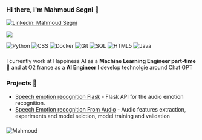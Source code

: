 ### Hi there, i'm Mahmoud Segni 👋

[![Linkedin: Mahmoud Segni](https://img.shields.io/badge/-Mahmoud%20Segni-blue?style=flat-square&logo=Linkedin&logoColor=white&link=https://www.linkedin.com/in/ovbystrova/)](https://www.linkedin.com/in/segni-mahmoud/)



![](https://komarev.com/ghpvc/?username=mahmoudsegni&color=blue)

![Python](https://img.shields.io/badge/python-3670A0?style=for-the-badge&logo=python&logoColor=ffdd54)
![CSS](https://img.shields.io/badge/css-%231572B6.svg?style=for-the-badge&logo=css3&logoColor=white)
![Docker](https://img.shields.io/badge/docker-%230db7ed.svg?style=for-the-badge&logo=docker&logoColor=white)
![Git](https://img.shields.io/badge/git-%23F05033.svg?style=for-the-badge&logo=git&logoColor=white)
![SQL](https://img.shields.io/badge/sql-%230db7ed.svg?style=for-the-badge&logo=sql&logoColor=black)
![HTML5](https://img.shields.io/badge/html5-%23E34F26.svg?style=for-the-badge&logo=html5&logoColor=white)
![Java](https://img.shields.io/badge/java-%23ED8B00.svg?style=for-the-badge&logo=java&logoColor=white)

###

I currently work at Happiness AI  as a **Machine Learning Engineer part-time 🏦** and at O2 france as a **AI Engineer** I develop technolgie around Chat GPT



### Projects 🐾
- [Speech emotion recognition Flask](https://github.com/mahmoudsegni/Flask-API-for-Audio-emotion-recognition) - Flask API for the audio emotion recognition.
- [Speech Emotion recognition From Audio](https://github.com/mahmoudsegni/Speech-emotion-recognition-training) - Audio features extraction, experiments and model selction, model training and validation

###  
![Mahmoud](https://github-readme-stats.vercel.app/api?username=mahmoudsegni&show_icons=true&theme=merko)
